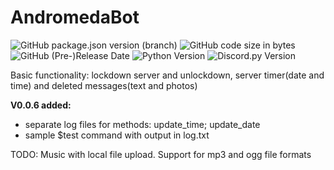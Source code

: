 # AndromedaBot
![GitHub package.json version (branch)](https://img.shields.io/github/package-json/v/simon89032/AndromedaBot/main)
![GitHub code size in bytes](https://img.shields.io/github/languages/code-size/simon89032/AndromedaBot)
![GitHub (Pre-)Release Date](https://img.shields.io/github/release-date-pre/simon89032/AndromedaBot)
![Python Version](https://img.shields.io/badge/python-3.11.5-green.svg)
![Discord.py Version](https://img.shields.io/badge/discord.py-2.3.2-blue.svg)

Basic functionality: lockdown server and unlockdown, server timer(date and time) and deleted messages(text and photos)

**V0.0.6 added:**
- separate log files for methods: update_time; update_date
- sample $test command with output in log.txt

TODO: Music with local file upload. Support for mp3 and ogg file formats

